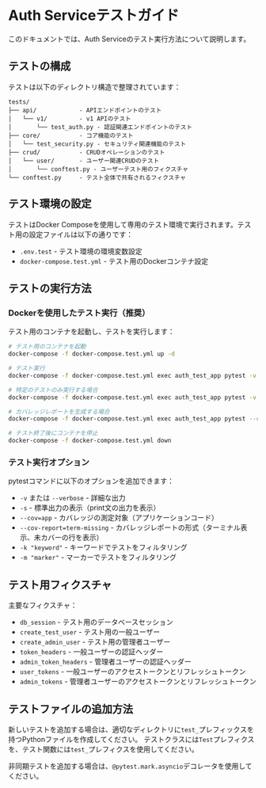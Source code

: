 # Auth Serviceテストガイド

このドキュメントでは、Auth Serviceのテスト実行方法について説明します。

## テストの構成

テストは以下のディレクトリ構造で整理されています：

```
tests/
├── api/            - APIエンドポイントのテスト
│   └── v1/         - v1 APIのテスト
│       └── test_auth.py - 認証関連エンドポイントのテスト
├── core/           - コア機能のテスト
│   └── test_security.py - セキュリティ関連機能のテスト
├── crud/           - CRUDオペレーションのテスト
│   └── user/       - ユーザー関連CRUDのテスト
│       └── conftest.py - ユーザーテスト用のフィクスチャ
└── conftest.py     - テスト全体で共有されるフィクスチャ
```

## テスト環境の設定

テストはDocker Composeを使用して専用のテスト環境で実行されます。テスト用の設定ファイルは以下の通りです：

- `.env.test` - テスト環境の環境変数設定
- `docker-compose.test.yml` - テスト用のDockerコンテナ設定

## テストの実行方法

### Dockerを使用したテスト実行（推奨）

テスト用のコンテナを起動し、テストを実行します：

```bash
# テスト用のコンテナを起動
docker-compose -f docker-compose.test.yml up -d

# テスト実行
docker-compose -f docker-compose.test.yml exec auth_test_app pytest -v

# 特定のテストのみ実行する場合
docker-compose -f docker-compose.test.yml exec auth_test_app pytest -v tests/api/v1/test_auth.py

# カバレッジレポートを生成する場合
docker-compose -f docker-compose.test.yml exec auth_test_app pytest --cov=app --cov-report=term-missing

# テスト終了後にコンテナを停止
docker-compose -f docker-compose.test.yml down
```

### テスト実行オプション

pytestコマンドに以下のオプションを追加できます：

- `-v` または `--verbose` - 詳細な出力
- `-s` - 標準出力の表示（print文の出力を表示）
- `--cov=app` - カバレッジの測定対象（アプリケーションコード）
- `--cov-report=term-missing` - カバレッジレポートの形式（ターミナル表示、未カバーの行を表示）
- `-k "keyword"` - キーワードでテストをフィルタリング
- `-m "marker"` - マーカーでテストをフィルタリング

## テスト用フィクスチャ

主要なフィクスチャ：

- `db_session` - テスト用のデータベースセッション
- `create_test_user` - テスト用の一般ユーザー
- `create_admin_user` - テスト用の管理者ユーザー
- `token_headers` - 一般ユーザーの認証ヘッダー
- `admin_token_headers` - 管理者ユーザーの認証ヘッダー
- `user_tokens` - 一般ユーザーのアクセストークンとリフレッシュトークン
- `admin_tokens` - 管理者ユーザーのアクセストークンとリフレッシュトークン

## テストファイルの追加方法

新しいテストを追加する場合は、適切なディレクトリに`test_`プレフィックスを持つPythonファイルを作成してください。
テストクラスには`Test`プレフィクスを、テスト関数には`test_`プレフィクスを使用してください。

非同期テストを追加する場合は、`@pytest.mark.asyncio`デコレータを使用してください。
